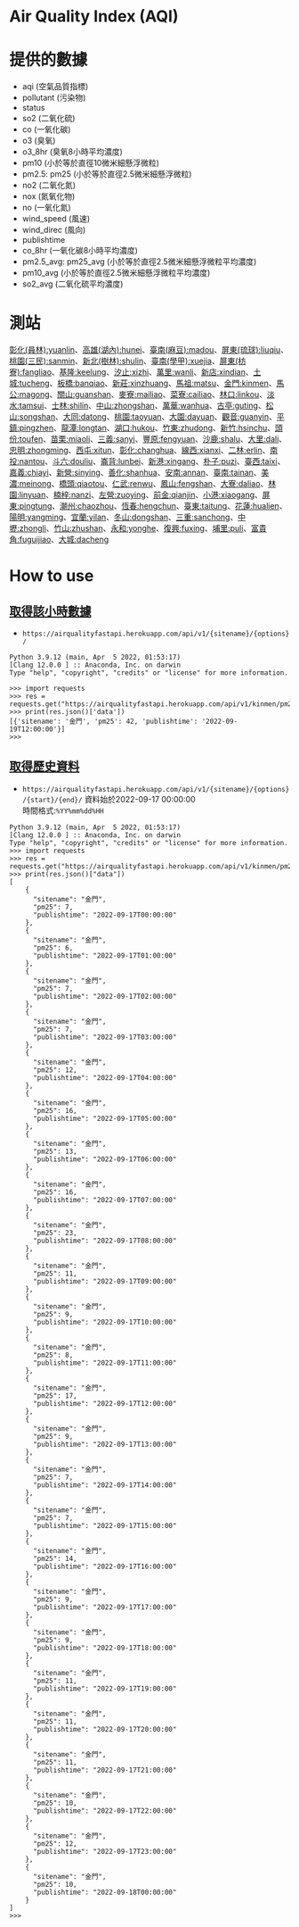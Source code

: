 # Air Quality Index (AQI)

# 提供的數據
* aqi (空氣品質指標)
* pollutant (污染物)
* status 
* so2 (二氧化硫)
* co (一氧化碳)
* o3 (臭氧)
* o3_8hr (臭氧8小時平均濃度)
* pm10 (小於等於直徑10微米細懸浮微粒)
* pm2.5: pm25 (小於等於直徑2.5微米細懸浮微粒)
* no2 (二氧化氮)
* nox (氮氧化物)
* no (一氧化氮)
* wind_speed (風速)
* wind_direc (風向)
* publishtime
* co_8hr (一氧化碳8小時平均濃度)
* pm2.5_avg: pm25_avg (小於等於直徑2.5微米細懸浮微粒平均濃度)
* pm10_avg (小於等於直徑2.5微米細懸浮微粒平均濃度)
* so2_avg (二氧化硫平均濃度)


# 測站
[彰化(員林):yuanlin]()、[高雄(湖內):hunei]()、[臺南(麻豆):madou]()、[屏東(琉球):liuqiu]()、[桃園(三民):sanmin]()、[新北(樹林):shulin]()、[臺南(學甲):xuejia]()、[屏東(枋寮):fangliao]()、[基隆:keelung]()、[汐止:xizhi]()、[萬里:wanli]()、[新店:xindian]()、[土城:tucheng]()、[板橋:banqiao]()、[新莊:xinzhuang]()、[馬祖:matsu]()、[金門:kinmen]()、[馬公:magong]()、[關山:guanshan]()、[麥寮:mailiao]()、[菜寮:cailiao]()、[林口:linkou]()、[淡水:tamsui]()、[士林:shilin]()、[中山:zhongshan]()、[萬華:wanhua]()、[古亭:guting]()、[松山:songshan]()、[大同:datong]()、[桃園:taoyuan]()、[大園:dayuan]()、[觀音:guanyin]()、[平鎮:pingzhen]()、[龍潭:longtan]()、[湖口:hukou]()、[竹東:zhudong]()、[新竹:hsinchu]()、[頭份:toufen]()、[苗栗:miaoli]()、[三義:sanyi]()、[豐原:fengyuan]()、[沙鹿:shalu]()、[大里:dali]()、[忠明:zhongming]()、[西屯:xitun]()、[彰化:changhua]()、[線西:xianxi]()、[二林:erlin]()、[南投:nantou]()、[斗六:douliu]()、[崙背:lunbei]()、[新港:xingang]()、[朴子:puzi]()、[臺西:taixi]()、[嘉義:chiayi]()、[新營:sinying]()、[善化:shanhua]()、[安南:annan]()、[臺南:tainan]()、[美濃:meinong]()、[橋頭:qiaotou]()、[仁武:renwu]()、[鳳山:fengshan]()、[大寮:daliao]()、[林園:linyuan]()、[楠梓:nanzi]()、[左營:zuoying]()、[前金:qianjin]()、[小港:xiaogang]()、[屏東:pingtung]()、[潮州:chaozhou]()、[恆春:hengchun]()、[臺東:taitung]()、[花蓮:hualien]()、[陽明:yangming]()、[宜蘭:yilan]()、[冬山:dongshan]()、[三重:sanchong]()、[中壢:zhongli]()、[竹山:zhushan]()、[永和:yonghe]()、[復興:fuxing]()、[埔里:puli]()、[富貴角:fuguijiao]()、[大城:dacheng]()


# How to use
## [取得該小時數據](https://airqualityfastapi.herokuapp.com/docs#/default/get_site_special_data_api_v1__sitename___option__get)
* `https://airqualityfastapi.herokuapp.com/api/v1/{sitename}/{options}/`
```
Python 3.9.12 (main, Apr  5 2022, 01:53:17) 
[Clang 12.0.0 ] :: Anaconda, Inc. on darwin
Type "help", "copyright", "credits" or "license" for more information.

>>> import requests
>>> res = requests.get("https://airqualityfastapi.herokuapp.com/api/v1/kinmen/pm25/")
>>> print(res.json()['data'])
[{'sitename': '金門', 'pm25': 42, 'publishtime': '2022-09-19T12:00:00'}]
>>> 

```

## [取得歷史資料](https://airqualityfastapi.herokuapp.com/docs#/default/get_site_data_with_time_interval_api_v1__sitename___option___start_time___end_time__get)
* `https://airqualityfastapi.herokuapp.com/api/v1/{sitename}/{options}/{start}/{end}/`
資料始於2022-09-17 00:00:00 <br>
時間格式:`%YY%mm%dd%HH`<br>
```
Python 3.9.12 (main, Apr  5 2022, 01:53:17) 
[Clang 12.0.0 ] :: Anaconda, Inc. on darwin
Type "help", "copyright", "credits" or "license" for more information.
>>> import requests
>>> res = requests.get("https://airqualityfastapi.herokuapp.com/api/v1/kinmen/pm25/2022091700/2022091800")
>>> print(res.json()["data"])
[
    {
      "sitename": "金門",
      "pm25": 7,
      "publishtime": "2022-09-17T00:00:00"
    },
    {
      "sitename": "金門",
      "pm25": 6,
      "publishtime": "2022-09-17T01:00:00"
    },
    {
      "sitename": "金門",
      "pm25": 7,
      "publishtime": "2022-09-17T02:00:00"
    },
    {
      "sitename": "金門",
      "pm25": 7,
      "publishtime": "2022-09-17T03:00:00"
    },
    {
      "sitename": "金門",
      "pm25": 12,
      "publishtime": "2022-09-17T04:00:00"
    },
    {
      "sitename": "金門",
      "pm25": 16,
      "publishtime": "2022-09-17T05:00:00"
    },
    {
      "sitename": "金門",
      "pm25": 13,
      "publishtime": "2022-09-17T06:00:00"
    },
    {
      "sitename": "金門",
      "pm25": 16,
      "publishtime": "2022-09-17T07:00:00"
    },
    {
      "sitename": "金門",
      "pm25": 23,
      "publishtime": "2022-09-17T08:00:00"
    },
    {
      "sitename": "金門",
      "pm25": 11,
      "publishtime": "2022-09-17T09:00:00"
    },
    {
      "sitename": "金門",
      "pm25": 9,
      "publishtime": "2022-09-17T10:00:00"
    },
    {
      "sitename": "金門",
      "pm25": 8,
      "publishtime": "2022-09-17T11:00:00"
    },
    {
      "sitename": "金門",
      "pm25": 17,
      "publishtime": "2022-09-17T12:00:00"
    },
    {
      "sitename": "金門",
      "pm25": 9,
      "publishtime": "2022-09-17T13:00:00"
    },
    {
      "sitename": "金門",
      "pm25": 7,
      "publishtime": "2022-09-17T14:00:00"
    },
    {
      "sitename": "金門",
      "pm25": 7,
      "publishtime": "2022-09-17T15:00:00"
    },
    {
      "sitename": "金門",
      "pm25": 14,
      "publishtime": "2022-09-17T16:00:00"
    },
    {
      "sitename": "金門",
      "pm25": 9,
      "publishtime": "2022-09-17T17:00:00"
    },
    {
      "sitename": "金門",
      "pm25": 9,
      "publishtime": "2022-09-17T18:00:00"
    },
    {
      "sitename": "金門",
      "pm25": 11,
      "publishtime": "2022-09-17T19:00:00"
    },
    {
      "sitename": "金門",
      "pm25": 11,
      "publishtime": "2022-09-17T20:00:00"
    },
    {
      "sitename": "金門",
      "pm25": 11,
      "publishtime": "2022-09-17T21:00:00"
    },
    {
      "sitename": "金門",
      "pm25": 10,
      "publishtime": "2022-09-17T22:00:00"
    },
    {
      "sitename": "金門",
      "pm25": 12,
      "publishtime": "2022-09-17T23:00:00"
    },
    {
      "sitename": "金門",
      "pm25": 10,
      "publishtime": "2022-09-18T00:00:00"
    }
]
>>> 

```